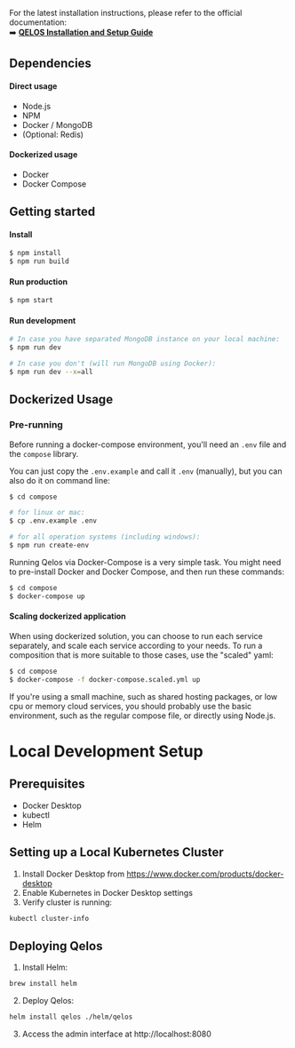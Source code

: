 For the latest installation instructions, please refer to the official documentation:  
➡️ [**QELOS Installation and Setup Guide**](https://docs.qelos.io/getting-started/installation.html)

## Dependencies
#### Direct usage
- Node.js
- NPM
- Docker / MongoDB
- (Optional: Redis)

#### Dockerized usage
- Docker
- Docker Compose

## Getting started
#### Install
```sh
$ npm install
$ npm run build
```

#### Run production
```sh
$ npm start
```

#### Run development
```sh
# In case you have separated MongoDB instance on your local machine:
$ npm run dev

# In case you don't (will run MongoDB using Docker):
$ npm run dev --x=all
```

## Dockerized Usage

### Pre-running
Before running a docker-compose environment, you'll need an `.env` file and the `compose` library.

You can just copy the `.env.example` and call it `.env` (manually), but you can also do it on command line:
```sh
$ cd compose

# for linux or mac:
$ cp .env.example .env

# for all operation systems (including windows):
$ npm run create-env
```

Running Qelos via Docker-Compose is a very simple task.
You might need to pre-install Docker and Docker Compose, and then run these commands:
```sh
$ cd compose
$ docker-compose up
```

#### Scaling dockerized application
When using dockerized solution, you can choose to run each service separately, and scale each service according to your needs.
To run a composition that is more suitable to those cases, use the "scaled" yaml:
```sh
$ cd compose
$ docker-compose -f docker-compose.scaled.yml up
```
If you're using a small machine, such as shared hosting packages, or low cpu or memory cloud services, you should probably use the basic environment, such as the regular compose file, or directly using Node.js.

# Local Development Setup

## Prerequisites
- Docker Desktop
- kubectl
- Helm

## Setting up a Local Kubernetes Cluster
1. Install Docker Desktop from https://www.docker.com/products/docker-desktop
2. Enable Kubernetes in Docker Desktop settings
3. Verify cluster is running:
```bash
kubectl cluster-info
```

## Deploying Qelos
1. Install Helm:
```bash
brew install helm
```
2. Deploy Qelos:
```bash
helm install qelos ./helm/qelos
```
3. Access the admin interface at http://localhost:8080
